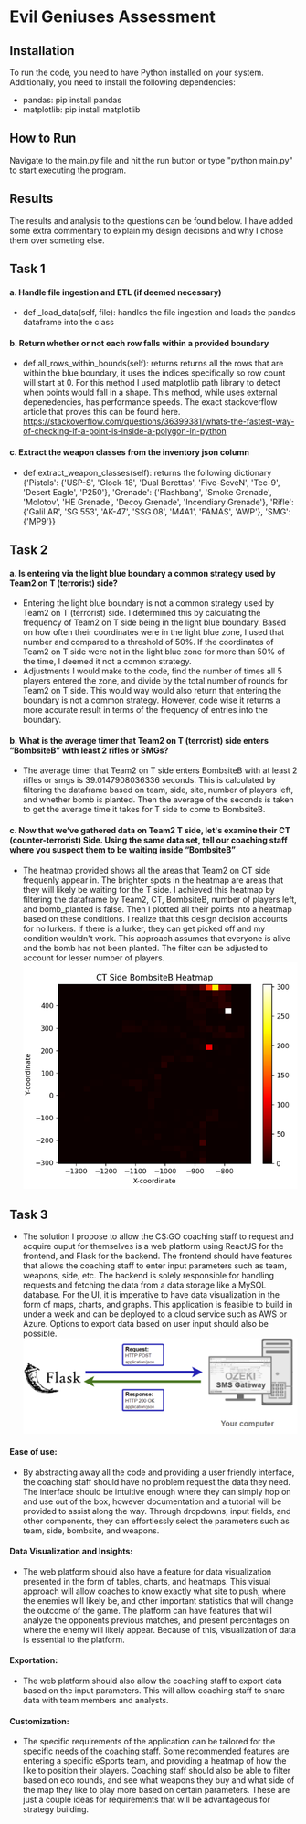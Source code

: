 # Evil Geniuses Assessment

## Installation
To run the code, you need to have Python installed on your system. Additionally, you need to install the following dependencies:
* pandas: pip install pandas
* matplotlib: pip install matplotlib

## How to Run
Navigate to the main.py file and hit the run button or type
"python main.py" to start executing the program.

## Results
The results and analysis to the questions can be found below. I have
added some extra commentary to explain my design decisions and why
I chose them over someting else.

## Task 1
#### a. Handle file ingestion and ETL (if deemed necessary)
- def _load_data(self, file): handles the file ingestion and loads
the pandas dataframe into the class

#### b. Return whether or not each row falls within a provided boundary
- def all_rows_within_bounds(self): returns returns all the rows that
are within the blue boundary, it uses the indices specifically so row
count will start at 0. For this method I used matplotlib path library
to detect when points would fall in a shape. This method, while uses
external depenedencies, has performance speeds. The exact stackoverflow article that proves this can be found here.
https://stackoverflow.com/questions/36399381/whats-the-fastest-way-of-checking-if-a-point-is-inside-a-polygon-in-python

#### c. Extract the weapon classes from the inventory json column
- def extract_weapon_classes(self): returns the following dictionary
{'Pistols': {'USP-S', 'Glock-18', 'Dual Berettas', 'Five-SeveN', 'Tec-9', 'Desert Eagle', 'P250'}, 'Grenade': {'Flashbang', 'Smoke Grenade', 'Molotov', 'HE Grenade', 'Decoy Grenade', 'Incendiary Grenade'}, 'Rifle': {'Galil AR', 'SG 553', 'AK-47', 'SSG 08', 'M4A1', 'FAMAS', 'AWP'}, 'SMG': {'MP9'}}

## Task 2
#### a. Is entering via the light blue boundary a common strategy used by Team2 on T (terrorist) side?
- Entering the light blue boundary is not a common strategy used by
Team2 on T (terrorist) side. I determined this by calculating the frequency of Team2 on T side being in the light blue boundary. Based
on how often their coordinates were in the light blue zone, I used that number and compared to a threshold of 50%. If the coordinates
of Team2 on T side were not in the light blue zone for more than
50% of the time, I deemed it not a common strategy.
- Adjustments I would make to the code, find the number of times all 5 players entered
the zone, and divide by the total number of rounds for Team2 on T side. This would
way would also return that entering the boundary is not a common strategy. However, code wise it returns a more accurate result in terms of the frequency of entries into the boundary.

#### b. What is the average timer that Team2 on T (terrorist) side enters “BombsiteB” with least 2 rifles or SMGs?
- The average timer that Team2 on T side enters BombsiteB
with at least 2 rifles or smgs is 39.0147908036336 seconds. This is calculated by filtering the dataframe based on team, side, site, number of players left, and whether bomb is planted. Then the average of
the seconds is taken to get the average time it takes for T side
to come to BombsiteB.

#### c. Now that we’ve gathered data on Team2 T side, let's examine their CT (counter-terrorist) Side. Using the same data set, tell our coaching staff where you suspect them to be waiting inside “BombsiteB”
- The heatmap provided shows all the areas that Team2 on CT side 
frequenly appear in. The brighter spots in the heatmap are areas
that they will likely be waiting for the T side. I achieved this
heatmap by filtering the dataframe by Team2, CT, BombsiteB, number of players left, and bomb_planted is false.
Then I plotted all their points into a heatmap based on these conditions. I realize that this design decision accounts for no lurkers. If there is a lurker, they can get picked off and my condition wouldn't work. This approach assumes that everyone is
alive and the bomb has not been planted. The filter can be adjusted
to account for lesser number of players.
![HeatMap](./images/HeatMap.png)

## Task 3
- The solution I propose to allow the CS:GO coaching staff to request and acquire
ouput for themselves is a web platform using ReactJS for the frontend, and Flask for the 
backend. The frontend should have features that allows the coaching staff to enter
input parameters such as team, weapons, side, etc. The backend is solely responsible
for handling requests and fetching the data from a data storage like a MySQL database.
For the UI, it is imperative to have data visualization in the form of maps, charts, and graphs.
This application is feasible to build in under a week and can be deployed to a cloud service
such as AWS or Azure. Options to export data based on user input should also be possible.
![Flask](./images/FlaskImage.png)

#### Ease of use:
- By abstracting away all the code and providing a user friendly interface,
the coaching staff should have no problem request the data they need. The interface
should be intuitive enough where they can simply hop on and use out of the box, however
documentation and a tutorial will be provided to assist along the way. Through dropdowns,
input fields, and other components, they can effortlessly select the parameters such as
team, side, bombsite, and weapons.

#### Data Visualization and Insights:
- The web platform should also have a feature for data visualization presented in the form
of tables, charts, and heatmaps. This visual approach will allow coaches to know exactly
what site to push, where the enemies will likely be, and other important statistics that
will change the outcome of the game. The platform can have features that will analyze 
the opponents previous matches, and present percentages on where the enemy will likely appear.
Because of this, visualization of data is essential to the platform.

#### Exportation:
- The web platform should also allow the coaching staff to export data based on the input
parameters. This will allow coaching staff to share data with team members and analysts.

#### Customization:
- The specific requirements of the application can be tailored for the specific needs of
the coaching staff. Some recommended features are entering a specific eSports team, and
providing a heatmap of how the like to position their players. Coaching staff should also
be able to filter based on eco rounds, and see what weapons they buy and what side of the
map they like to play more based on certain parameters. These are just a couple ideas
for requirements that will be advantageous for strategy building.
